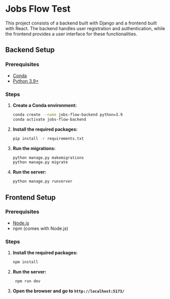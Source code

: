 # Jobs Flow Test

This project consists of a backend built with Django and a frontend built with React. The backend handles user registration and authentication, while the frontend provides a user interface for these functionalities.

## Backend Setup

### Prerequisites

- [Conda](https://docs.conda.io/projects/conda/en/latest/user-guide/install/index.html)
- [Python 3.9+](https://www.python.org/downloads/)

### Steps

1. **Create a Conda environment:**

   ```bash
   conda create --name jobs-flow-backend python=3.9
   conda activate jobs-flow-backend

2. **Install the required packages:**

   ```bash
   pip install -r requirements.txt


3. **Run the migrations:**

   ```bash
   python manage.py makemigrations
   python manage.py migrate

4. **Run the server:**

   ```bash
   python manage.py runserver

## Frontend Setup

### Prerequisites

- [Node.js](https://nodejs.org/en/download/)
- npm (comes with Node.js)


### Steps

1. **Install the required packages:**

   ```bash
   npm install

2. **Run the server:**

   ```bash
    npm run dev

3. **Open the browser and go to `http://localhost:5173/`**




